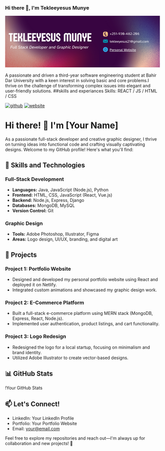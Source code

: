 ### Hi there 👋, I'm Tekleeyesus Munye
![I am GitHub Readme Generator's creator](https://github.com/Tekle-TMT/Tekle-TMT/blob/main/tekleeyesus%20munye.png)

A passionate and driven a third-year software engineering student at Bahir Dar University with a keen interest in solving basic and core problems.I thrive on the challenge of transforming complex issues into elegant and user-friendly solutions.
##skills and experiances
Skills:  REACT / JS / HTML / CSS



[<img src='https://cdn.jsdelivr.net/npm/simple-icons@3.0.1/icons/github.svg' alt='github' height='40'>](https://github.com/tekle-tmt)  [<img src='https://cdn.jsdelivr.net/npm/simple-icons@3.0.1/icons/icloud.svg' alt='website' height='40'>](https://tekle-tmt.github.io/my_website/)  

# Hi there! 👋 I'm [Your Name]

As a passionate full-stack developer and creative graphic designer, I thrive on turning ideas into functional code and crafting visually captivating designs. Welcome to my GitHub profile! Here's what you'll find:

## 🚀 Skills and Technologies

### Full-Stack Development
- **Languages:** Java, JavaScript (Node.js), Python
- **Frontend:** HTML, CSS, JavaScript (React, Vue.js)
- **Backend:** Node.js, Express, Django
- **Databases:** MongoDB, MySQL
- **Version Control:** Git

### Graphic Design
- **Tools:** Adobe Photoshop, Illustrator, Figma
- **Areas:** Logo design, UI/UX, branding, and digital art

## 🌟 Projects

### Project 1: Portfolio Website
- Designed and developed my personal portfolio website using React and deployed it on Netlify.
- Integrated custom animations and showcased my graphic design work.

### Project 2: E-Commerce Platform
- Built a full-stack e-commerce platform using MERN stack (MongoDB, Express, React, Node.js).
- Implemented user authentication, product listings, and cart functionality.

### Project 3: Logo Redesign
- Redesigned the logo for a local startup, focusing on minimalism and brand identity.
- Utilized Adobe Illustrator to create vector-based designs.

## 📊 GitHub Stats

!Your GitHub Stats

## 📫 Let's Connect!

- LinkedIn: Your LinkedIn Profile
- Portfolio: Your Portfolio Website
- Email: your@email.com

Feel free to explore my repositories and reach out—I'm always up for collaboration and new projects! 🌟


